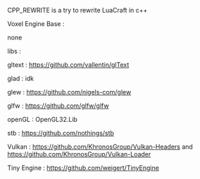 CPP_REWRITE is a try to rewrite LuaCraft in c++

Voxel Engine Base :

none

libs :

gltext : https://github.com/vallentin/glText

glad : idk

glew : https://github.com/nigels-com/glew

glfw : https://github.com/glfw/glfw

openGL : OpenGL32.Lib

stb : https://github.com/nothings/stb

Vulkan : https://github.com/KhronosGroup/Vulkan-Headers and https://github.com/KhronosGroup/Vulkan-Loader

Tiny Engine : https://github.com/weigert/TinyEngine